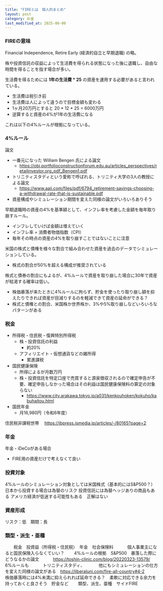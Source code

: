 ```yaml
---
title: "FIREとは　個人的まとめ"
layout: post
category: お金
last_modified_at: 2025-00-00
---
```


### FIREの意味

Financial Independence, Retire Early (経済的自立と早期退職) の略。

株や投資信託の収益によって生活費を得られる状態になった後に退職し、自由な時間を得ることを指す場合が多い。

生活費を得るためには **1年の生活費 * 25** の資産を運用する必要があると言われている。
- 生活費は税引き前
- 生活費は人によって違うので目標金額も変わる
- 1ヶ月20万円とすると 20 * 12 * 25 = 6000万円
- 逆算すると資産の4%が1年の生活費になる

これは以下の4%ルールが根拠になっている。


### 4%ルール

論文
- 一番元になった William Bengen 氏による論文
  - <https://obj.portfolioconstructionforum.edu.au/articles_perspectives/retailinvestor.org_pdf_Bengen1.pdf>
- トリニティスタディという愛称で呼ばれる、トリニティ大学の3人の教授による論文
  - <https://www.aaii.com/files/pdf/6794_retirement-savings-choosing-a-withdrawal-rate-that-is-sustainable.pdf>
- 資産構成やシミュレーション期間を変えた同様の論文がいろいろありそう

早期退職時の資産の4%を基準額として、インフレ率を考慮した金額を毎年取り崩すルール。
- インフレしていけば金額は増えていく
- インフレ率 = 消費者物価指数（CPI）
- 毎年その時点の資産の4%を取り崩すことではないことに注意

米国の株式と債権を様々な割合で組み合わせた資産を過去のデータでシミュレーションしている。
- 株式の割合が50%を超える構成が推奨されている

株式と債券の割合にもよるが、4%ルールで資産を取り崩した場合に30年で資産が枯渇する確率は低い。
- 株価暴落が来たときに4%ルールに拘らず、貯金を使ったり取り崩し額を抑えたりできれば資産が目減りするのを軽減できて資産の延命ができる？
- 株式と債権との割合、米国株か世界株か、3%や5%取り崩しなどいろいろなパターンがある


### 税金

- 所得税・住民税・復興特別所得税
  - 株・投資信託の利益
    - 約20%
  - アフィリエイト・仮想通貨などの雑所得
    - 累進課税
- 国民健康保険
  - 所得によるが月数万円
  - 株・投資信託を特定口座で売買すると源泉徴収されるので確定申告が不要、確定申告しなかった場合はその利益は国民健康保険料の算定の対象らない
    - <https://www.city.arakawa.tokyo.jp/a031/kenkouhoken/kokuho/kabuhaitou.html>
- 国民年金
  - 月16,980円（令和6年度）

住民税非課税世帯
　<https://jbpress.ismedia.jp/articles/-/80165?page=2>


### 年金

年金・iDeCoがある場合
- FIRE用の資産だけで考えなくて良い


### 投資対象

4%ルールのシミュレーション対象としては米国株式（基本的にはS&P500？）
日本から投資する場合は為替のリスク
投資信託には為替ヘッジありの商品もある
アメリカ経済が低迷する可能性もある　正解はない


### 資産形成

リスク：低　期間：長


### 類型・派生・亜種





　　税金　投資益（所得税・住民税）　年金　社会保険料
　　　個人事業主になると国民保険入らなくていい？
　　4%ルールの根拠　S&P500　暴落した際にどうなるかの論文
　　　https://toshin-clinic.com/blog/20220323-13579/ 
　　　6%ルールも
　　　トリニティスタディ、
　　　他にもシミュレーションの仕方を変えた同様の論文がある　https://liberaluni.com/fire-all-country#4-2 
　　　株価暴落時には4%未満に抑えられれば延命できる？　柔軟に対応できる余力を持っておくと良さそう　貯金など
　　類型、派生、亜種　サイドFIRE



